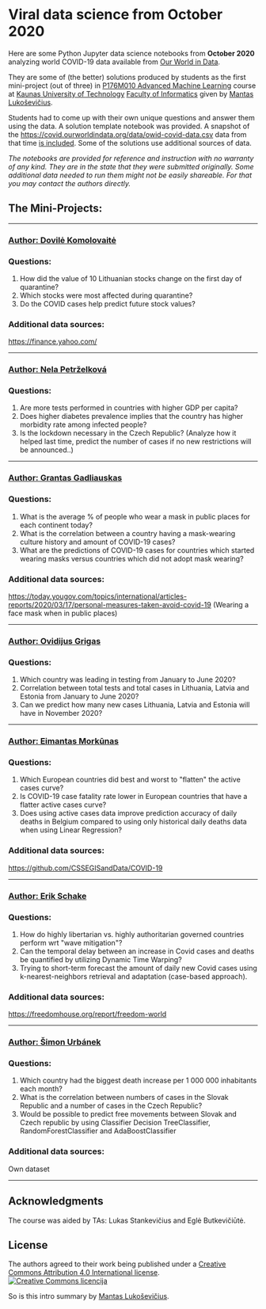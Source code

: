 # Viral data science from October 2020

Here are some Python Jupyter data science notebooks from **October 2020** analyzing world COVID-19 data available from [Our World
in Data](https://ourworldindata.org/).

They are some of (the better) solutions produced by students as the first mini-project (out of three) in [P176M010 Advanced Machine Learning](https://admissions.ktu.edu/programme/m-artificial-intelligence-in-computer-science/#P176M010) course at [Kaunas University of Technology](https://ktu.edu/) [Faculty of Informatics](https://fi.ktu.edu/) given by [Mantas Lukoševičius](https://mantas.info/). 

Students had to come up with their own unique questions and answer them using the data. A solution template notebook was provided. A snapshot of the https://covid.ourworldindata.org/data/owid-covid-data.csv data from that time [is included](owid-covid-data.csv). Some of the solutions use additional sources of data.

*The notebooks are provided for reference and instruction with no warranty of any kind. They are in the state that they were submitted originally. Some additional data needed to run them might not be easily shareable. For that you may contact the authors directly.*

## The Mini-Projects:
---

### [Author: Dovilė Komolovaitė](AML_MP1_Komolovaite.ipynb)

### Questions:

1. How did the value of 10 Lithuanian stocks change on the first day of quarantine?
2. Which stocks were most affected during quarantine?
3. Do the COVID cases help predict future stock values?

### Additional data sources:
https://finance.yahoo.com/

---
### [Author: Nela Petrželková](AML_MP1_Petrzelkova.ipynb)

### Questions:
1. Are more tests performed in countries with higher GDP per capita?
2. Does higher diabetes prevalence implies that the country has higher morbidity rate among infected people?
3. Is the lockdown necessary in the Czech Republic? (Analyze how it helped last time, predict the number of cases if no new restrictions will be announced..)

---
### [Author: Grantas Gadliauskas](AML_MP1_Gadliauskas.ipynb)

### Questions:
1. What is the average % of people who wear a mask in public places for each continent today?
2. What is the correlation between a country having a mask-wearing culture history and amount of COVID-19 cases?
3. What are the predictions of COVID-19 cases for countries which started wearing masks versus countries which did not adopt mask wearing?

### Additional data sources:
https://today.yougov.com/topics/international/articles-reports/2020/03/17/personal-measures-taken-avoid-covid-19 (Wearing a face mask when in public places)

---
### [Author: Ovidijus Grigas](AML_MP1_Grigas.ipynb)

### Questions:
1. Which country was leading in testing from January to June 2020?
2. Correlation between total tests and total cases in Lithuania, Latvia and Estonia from January to June 2020?
3. Can we predict how many new cases Lithuania, Latvia and Estonia will have in November 2020?

---
### [Author: Eimantas Morkūnas](AML_MP1_Morkunas.ipynb)

### Questions:
1. Which European countries did best and worst to "flatten" the active cases curve?
2. Is COVID-19 case fatality rate lower in European countries that have a flatter active cases curve?
3. Does using active cases data improve prediction accuracy of daily deaths in Belgium compared to using only historical daily deaths data when using Linear Regression?

### Additional data sources:
https://github.com/CSSEGISandData/COVID-19

---
### [Author: Erik Schake](AML_MP1_Schake.ipynb)

### Questions:
1. How do highly libertarian vs. highly authoritarian governed countries perform wrt "wave mitigation"? 
2. Can the temporal delay between an increase in Covid cases and deaths be quantified by utilizing Dynamic Time Warping?
3. Trying to short-term forecast the amount of daily new Covid cases using k-nearest-neighbors retrieval and adaptation (case-based approach).

### Additional data sources:
https://freedomhouse.org/report/freedom-world

---
### [Author: Šimon Urbánek](AML_MP1_Urbanek.ipynb)

### Questions:
1. Which country had the biggest death increase per 1 000 000 inhabitants each month?
2. What is the correlation between numbers of cases in the Slovak Republic and a number of cases in the Czech Republic?
3. Would be possible to predict free movements between Slovak and Czech republic by using Classifier Decision TreeClassifier, RandomForestClassifier and AdaBoostClassifier

### Additional data sources:
Own dataset

---

## Acknowledgments

The course was aided by TAs: Lukas Stankevičius and Eglė Butkevičiūtė.

## License

The authors agreed to their work being published under a <a rel="license" href="http://creativecommons.org/licenses/by/4.0/">Creative Commons Attribution 4.0 International license</a>. <a rel="license" href="http://creativecommons.org/licenses/by/4.0/"><img alt="Creative Commons licencija" style="border-width:0" src="https://i.creativecommons.org/l/by/4.0/80x15.png"/></a> 

So is this intro summary by [Mantas Lukoševičius](https://mantas.info/).
